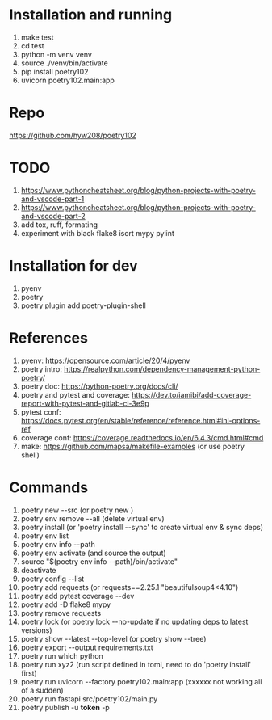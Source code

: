 
# Installation and running
1. make test
2. cd test
3. python -m venv venv
4. source ./venv/bin/activate
5. pip install poetry102
6. uvicorn poetry102.main:app
   
# Repo
https://github.com/hyw208/poetry102

# TODO
1. https://www.pythoncheatsheet.org/blog/python-projects-with-poetry-and-vscode-part-1
2. https://www.pythoncheatsheet.org/blog/python-projects-with-poetry-and-vscode-part-2
3. add tox, ruff, formating  
4. experiment with black flake8 isort mypy pylint

# Installation for dev 
1. pyenv
2. poetry 
3. poetry plugin add poetry-plugin-shell

# References 
1. pyenv: https://opensource.com/article/20/4/pyenv 
2. poetry intro: https://realpython.com/dependency-management-python-poetry/
3. poetry doc: https://python-poetry.org/docs/cli/
4. poetry and pytest and coverage: https://dev.to/iamibi/add-coverage-report-with-pytest-and-gitlab-ci-3e9p
5. pytest conf: https://docs.pytest.org/en/stable/reference/reference.html#ini-options-ref
6. coverage conf: https://coverage.readthedocs.io/en/6.4.3/cmd.html#cmd
7. make: https://github.com/mapsa/makefile-examples (or use poetry shell)

# Commands
1. poetry new <folder> --src (or poetry new <folder>)
2. poetry env remove --all (delete virtual env)
3. poetry install (or 'poetry install --sync' to create virtual env & sync deps)
4. poetry env list
5. poetry env info --path
6. poetry env activate (and source the output) 
7. source "$(poetry env info --path)/bin/activate"
8. deactivate
9. poetry config --list
10. poetry add requests (or requests==2.25.1 "beautifulsoup4<4.10")
11. poetry add pytest coverage --dev
12. poetry add -D flake8 mypy
13. poetry remove requests
14. poetry lock (or poetry lock --no-update if no updating deps to latest versions)
15. poetry show --latest --top-level (or poetry show --tree)
16. poetry export --output requirements.txt
17. poetry run which python
18. poetry run xyz2 (run script defined in toml, need to do 'poetry install' first)
19. poetry run uvicorn --factory poetry102.main:app (xxxxxx not working all of a sudden)
20. poetry run fastapi src/poetry102/main.py
21. poetry publish -u __token__ -p <token>



